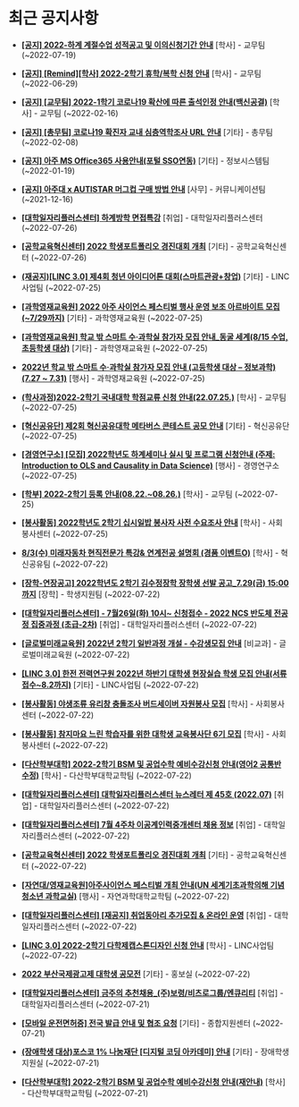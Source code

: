 # 최근 공지사항

* **[[공지] 2022-하계 계절수업 성적공고 및 이의신청기간 안내](http://ajou.ac.kr/kr/ajou/notice.do?mode=view&amp;articleNo=201964&amp;article.offset=0&amp;articleLimit=30)**
 [학사] - 교무팀 (~2022-07-19)

* **[[공지] [Remind][학사] 2022-2학기 휴학/복학 신청 안내](http://ajou.ac.kr/kr/ajou/notice.do?mode=view&amp;articleNo=201230&amp;article.offset=0&amp;articleLimit=30)**
 [학사] - 교무팀 (~2022-06-29)

* **[[공지] [교무팀] 2022-1학기 코로나19 확산에 따른 출석인정 안내(백신공결)](http://ajou.ac.kr/kr/ajou/notice.do?mode=view&amp;articleNo=180913&amp;article.offset=0&amp;articleLimit=30)**
 [학사] - 교무팀 (~2022-02-16)

* **[[공지] [총무팀] 코로나19 확진자 교내 심층역학조사 URL 안내](http://ajou.ac.kr/kr/ajou/notice.do?mode=view&amp;articleNo=180493&amp;article.offset=0&amp;articleLimit=30)**
 [기타] - 총무팀 (~2022-02-08)

* **[[공지] 아주 MS Office365 사용안내(포털 SSO연동)](http://ajou.ac.kr/kr/ajou/notice.do?mode=view&amp;articleNo=179802&amp;article.offset=0&amp;articleLimit=30)**
 [기타] - 정보시스템팀 (~2022-01-19)

* **[[공지] 아주대 x AUTISTAR 머그컵 구매 방법 안내](http://ajou.ac.kr/kr/ajou/notice.do?mode=view&amp;articleNo=147976&amp;article.offset=0&amp;articleLimit=30)**
 [사무] - 커뮤니케이션팀 (~2021-12-16)

* **[[대학일자리플러스센터] 하계방학 면접특강](http://ajou.ac.kr/kr/ajou/notice.do?mode=view&amp;articleNo=202214&amp;article.offset=0&amp;articleLimit=30)**
 [취업] - 대학일자리플러스센터 (~2022-07-26)

* **[[공학교육혁신센터] 2022 학생포트폴리오 경진대회 개최](http://ajou.ac.kr/kr/ajou/notice.do?mode=view&amp;articleNo=202212&amp;article.offset=0&amp;articleLimit=30)**
 [기타] - 공학교육혁신센터 (~2022-07-26)

* **[(재공지)[LINC 3.0] 제4회 청년 아이디어톤 대회(스마트관광+창업)](http://ajou.ac.kr/kr/ajou/notice.do?mode=view&amp;articleNo=202207&amp;article.offset=0&amp;articleLimit=30)**
 [기타] - LINC사업팀 (~2022-07-25)

* **[[과학영재교육원] 2022 아주 사이언스 페스티벌 행사 운영 보조 아르바이트 모집(~7/29까지)](http://ajou.ac.kr/kr/ajou/notice.do?mode=view&amp;articleNo=202206&amp;article.offset=0&amp;articleLimit=30)**
 [기타] - 과학영재교육원 (~2022-07-25)

* **[[과학영재교육원] 학교 밖 스마트 수·과학실 참가자 모집 안내_동굴 세계(8/15 수업, 초등학생 대상)](http://ajou.ac.kr/kr/ajou/notice.do?mode=view&amp;articleNo=202203&amp;article.offset=0&amp;articleLimit=30)**
 [기타] - 과학영재교육원 (~2022-07-25)

* **[2022년 학교 밖 스마트 수·과학실 참가자 모집 안내 (고등학생 대상 – 정보과학) (7.27 ~ 7.31)](http://ajou.ac.kr/kr/ajou/notice.do?mode=view&amp;articleNo=202201&amp;article.offset=0&amp;articleLimit=30)**
 [행사] - 과학영재교육원 (~2022-07-25)

* **[(학사과정)2022-2학기 국내대학 학점교류 신청 안내(22.07.25.)](http://ajou.ac.kr/kr/ajou/notice.do?mode=view&amp;articleNo=202197&amp;article.offset=0&amp;articleLimit=30)**
 [학사] - 교무팀 (~2022-07-25)

* **[[혁신공유단] 제2회 혁신공유대학 메타버스 콘테스트 공모 안내](http://ajou.ac.kr/kr/ajou/notice.do?mode=view&amp;articleNo=202186&amp;article.offset=0&amp;articleLimit=30)**
 [기타] - 혁신공유단 (~2022-07-25)

* **[[경영연구소] [모집] 2022학년도 하계세미나 실시 및 프로그램 신청안내 (주제: Introduction to OLS and Causality in Data Science)](http://ajou.ac.kr/kr/ajou/notice.do?mode=view&amp;articleNo=202185&amp;article.offset=0&amp;articleLimit=30)**
 [행사] - 경영연구소 (~2022-07-25)

* **[[학부] 2022-2학기 등록 안내(08.22.~08.26.)](http://ajou.ac.kr/kr/ajou/notice.do?mode=view&amp;articleNo=202177&amp;article.offset=0&amp;articleLimit=30)**
 [학사] - 교무팀 (~2022-07-25)

* **[[봉사활동] 2022학년도 2학기 십시일밥 봉사자 사전 수요조사 안내](http://ajou.ac.kr/kr/ajou/notice.do?mode=view&amp;articleNo=202172&amp;article.offset=0&amp;articleLimit=30)**
 [학사] - 사회봉사센터 (~2022-07-25)

* **[8/3(수) 미래자동차 현직전문가 특강&amp; 연계전공 설명회 (경품 이벤트O)](http://ajou.ac.kr/kr/ajou/notice.do?mode=view&amp;articleNo=202161&amp;article.offset=0&amp;articleLimit=30)**
 [학사] - 혁신공유팀 (~2022-07-22)

* **[[장학-연장공고] 2022학년도 2학기 김수정장학 장학생 선발 공고_7.29(금) 15:00까지](http://ajou.ac.kr/kr/ajou/notice.do?mode=view&amp;articleNo=202160&amp;article.offset=0&amp;articleLimit=30)**
 [장학] - 학생지원팀 (~2022-07-22)

* **[[대학일자리플러스센터] - 7월26일(화) 10시~ 신청접수 - 2022 NCS 반도체 전공정 집중과정 (초급-2차)](http://ajou.ac.kr/kr/ajou/notice.do?mode=view&amp;articleNo=202158&amp;article.offset=0&amp;articleLimit=30)**
 [취업] - 대학일자리플러스센터 (~2022-07-22)

* **[[글로벌미래교육원] 2022년 2학기 일반과정 개설 - 수강생모집 안내](http://ajou.ac.kr/kr/ajou/notice.do?mode=view&amp;articleNo=202156&amp;article.offset=0&amp;articleLimit=30)**
 [비교과] - 글로벌미래교육원 (~2022-07-22)

* **[[LINC 3.0] 한전 전력연구원 2022년 하반기 대학생 현장실습 학생 모집 안내(서류접수~8.2까지)](http://ajou.ac.kr/kr/ajou/notice.do?mode=view&amp;articleNo=202147&amp;article.offset=0&amp;articleLimit=30)**
 [기타] - LINC사업팀 (~2022-07-22)

* **[[봉사활동] 야생조류 유리창 충돌조사 버드세이버 자원봉사 모집](http://ajou.ac.kr/kr/ajou/notice.do?mode=view&amp;articleNo=202144&amp;article.offset=0&amp;articleLimit=30)**
 [학사] - 사회봉사센터 (~2022-07-22)

* **[[봉사활동] 참지마요 느린 학습자를 위한 대학생 교육봉사단 6기 모집](http://ajou.ac.kr/kr/ajou/notice.do?mode=view&amp;articleNo=202141&amp;article.offset=0&amp;articleLimit=30)**
 [학사] - 사회봉사센터 (~2022-07-22)

* **[[다산학부대학] 2022-2학기 BSM 및 공업수학 예비수강신청 안내(영어2 공통반 수정)](http://ajou.ac.kr/kr/ajou/notice.do?mode=view&amp;articleNo=202140&amp;article.offset=0&amp;articleLimit=30)**
 [학사] - 다산학부대학교학팀 (~2022-07-22)

* **[[대학일자리플러스센터] 대학일자리플러스센터 뉴스레터 제 45호 (2022.07)](http://ajou.ac.kr/kr/ajou/notice.do?mode=view&amp;articleNo=202136&amp;article.offset=0&amp;articleLimit=30)**
 [취업] - 대학일자리플러스센터 (~2022-07-22)

* **[[대학일자리플러스센터] 7월 4주차 이공계인력중개센터 채용 정보](http://ajou.ac.kr/kr/ajou/notice.do?mode=view&amp;articleNo=202131&amp;article.offset=0&amp;articleLimit=30)**
 [취업] - 대학일자리플러스센터 (~2022-07-22)

* **[[공학교육혁신센터] 2022 학생포트폴리오 경진대회 개최](http://ajou.ac.kr/kr/ajou/notice.do?mode=view&amp;articleNo=202130&amp;article.offset=0&amp;articleLimit=30)**
 [기타] - 공학교육혁신센터 (~2022-07-22)

* **[[자연대/영재교육원]아주사이언스 페스티벌 개최 안내(UN 세계기초과학의해 기념 청소년 과학교실)](http://ajou.ac.kr/kr/ajou/notice.do?mode=view&amp;articleNo=202126&amp;article.offset=0&amp;articleLimit=30)**
 [행사] - 자연과학대학교학팀 (~2022-07-22)

* **[[대학일자리플러스센터] [재공지] 취업동아리 추가모집 &amp; 온라인 운영](http://ajou.ac.kr/kr/ajou/notice.do?mode=view&amp;articleNo=202124&amp;article.offset=0&amp;articleLimit=30)**
 [취업] - 대학일자리플러스센터 (~2022-07-22)

* **[[LINC 3.0] 2022-2학기 다학제캡스톤디자인 신청 안내](http://ajou.ac.kr/kr/ajou/notice.do?mode=view&amp;articleNo=202121&amp;article.offset=0&amp;articleLimit=30)**
 [학사] - LINC사업팀 (~2022-07-22)

* **[2022 부산국제광고제 대학생 공모전](http://ajou.ac.kr/kr/ajou/notice.do?mode=view&amp;articleNo=202120&amp;article.offset=0&amp;articleLimit=30)**
 [기타] - 홍보실 (~2022-07-22)

* **[[대학일자리플러스센터] 금주의 추천채용_(주)보령/비츠로그룹/엔큐리티](http://ajou.ac.kr/kr/ajou/notice.do?mode=view&amp;articleNo=202109&amp;article.offset=0&amp;articleLimit=30)**
 [취업] - 대학일자리플러스센터 (~2022-07-21)

* **[[모바일 운전면허증] 전국 발급 안내 및 협조 요청](http://ajou.ac.kr/kr/ajou/notice.do?mode=view&amp;articleNo=202106&amp;article.offset=0&amp;articleLimit=30)**
 [기타] - 종합지원센터 (~2022-07-21)

* **[(장애학생 대상)포스코 1% 나눔재단 [디지털 코딩 아카데미] 안내](http://ajou.ac.kr/kr/ajou/notice.do?mode=view&amp;articleNo=202097&amp;article.offset=0&amp;articleLimit=30)**
 [기타] - 장애학생지원실 (~2022-07-21)

* **[[다산학부대학] 2022-2학기 BSM 및 공업수학 예비수강신청 안내(재안내)](http://ajou.ac.kr/kr/ajou/notice.do?mode=view&amp;articleNo=202078&amp;article.offset=0&amp;articleLimit=30)**
 [학사] - 다산학부대학교학팀 (~2022-07-21)
